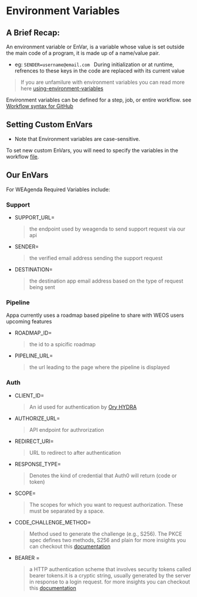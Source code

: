 # Environment Variables 

## A Brief Recap:
An environment variable  or EnVar, is a variable whose value is set outside the main code of a program, it is made up of a name/value pair.
   - eg: ```SENDER=username@email.com ```
During initialization or at runtime, refrences to these keys in the code are replaced with its current value
 
> If you are unfamilure with environment variables you can read more here [using-environment-variables](https://help.github.com/en/actions/configuring-and-managing-workflows/using-environment-variables)

Environment variables can be defined for a step, job, or entire workflow. see [Workflow syntax for GitHub](https://help.github.com/en/actions/reference/workflow-syntax-for-github-actions#jobsjob_idstepsenv)

## Setting Custom EnVars
- Note that Environment variables are case-sensitive.  

To set new custom EnVars, you will need to specify the variables in the workflow [file](.github/workflows/ci.yml). 

## Our EnVars

For WEAgenda Required Variables include: 

### Support 
- SUPPORT_URL=
  > the endpoint used by weagenda to send support request via our api 
- SENDER=
  > the verified email address sending the support request
- DESTINATION=
  > the destination app email address based on the type of request being sent 

### Pipeline 
Appa currently uses a roadmap based pipeline to share with WEOS users upcoming features
- ROADMAP_ID= 
   > the id to a spicific roadmap 
- PIPELINE_URL= 
   > the url leading to the page where the pipeline is displayed  
 
### Auth 
- CLIENT_ID= 
   > An id used for authentication by [Ory HYDRA](https://www.ory.sh/hydra/docs/) 
- AUTHORIZE_URL= 
   > API endpoint for authrorization
- REDIRECT_URI= 
   > URL to redirect to after authentication
- RESPONSE_TYPE= 
   > Denotes the kind of credential that Auth0 will return (code or token)
- SCOPE=
   > The scopes for which you want to request authorization. These must be separated by a space.
- CODE_CHALLENGE_METHOD= 
   > Method used to generate the challenge (e.g., S256). The PKCE spec defines two methods, S256 and plain
for more insights you can checkout this [documentation](https://auth0.com/docs/flows/guides/auth-code-pkce/call-api-auth-code-pkce)

- BEARER = 
   > a HTTP authentication scheme that involves security tokens called bearer tokens.it is a cryptic string, usually generated by the server in response to a login request. for more insights you can checkout this [documentation](https://swagger.io/docs/specification/authentication/bearer-authentication/)

